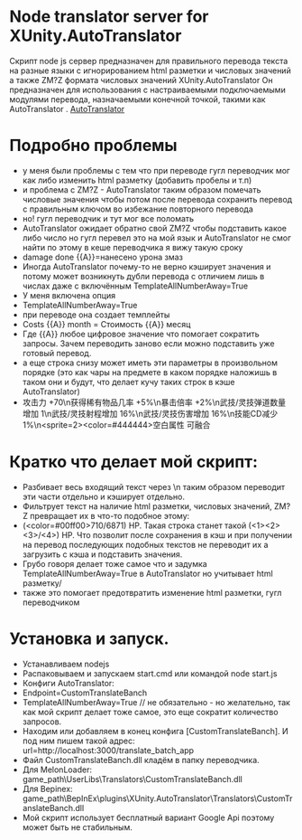 # Node translator server for XUnity.AutoTranslator
Скрипт node js сервер предназначен для правильного перевода текста на разные языки
с игнорированием html разметки и числовых значений а также ZM?Z формата числовых значений XUnity.AutoTranslator
Он предназначен для использования с настраиваемыми подключаемыми модулями перевода, назначаемыми конечной точкой, такими как AutoTranslator .
[AutoTranslator](https://github.com/bbepis/XUnity.AutoTranslator)
# Подробно проблемы 
* у меня были проблемы с тем что при переводе гугл переводчик мог как либо изменить html разметку (добавить пробелы и т.п)
* и проблема с ZM?Z - AutoTranslator таким образом помечать числовые значения чтобы потом после перевода сохранить перевод с правильным ключом во избежание повторного перевода
* но! гугл переводчик и тут мог все поломать
* AutoTranslator ожидает обратно свой ZM?Z чтобы подставить какое либо число но гугл перевел это на мой язык и AutoTranslator не смог найти по этому в кеше переводчика я вижу такую сроку 
* damage done {{A}}=нанесено урона змаз
* Иногда AutoTranslator почему-то не верно кэширует значения и потому может возникнуть дубли перевода с отличием лишь в числах даже с включённым TemplateAllNumberAway=True
* У меня включена опция
* TemplateAllNumberAway=True
* при переводе она создает темплейты 
* Costs {{A}} month = Стоимость {{A}} месяц
* Где {{A}} любое цифровое значение что помогает сократить запросы. 
  Зачем переводить заново если можно подставить уже готовый перевод. 
* а еще строка снизу может иметь эти параметры в произвольном порядке (это как чары на предмете в каком порядке наложишь в таком они и будут, что делает кучу таких строк в кэше AutoTranslator)
* 攻击力 +70\n获得稀有物品几率 +5%\n暴击倍率 +2%\n武技/灵技弹道数量增加 1\n武技/灵技射程增加 16%\n武技/灵技伤害增加 16%\n技能CD减少 1%\n<sprite\=2><color\=#444444>空白属性 可融合</color>
# Кратко что делает мой скрипт:
* Разбивает весь входящий текст через \n таким образом переводит эти части отдельно и кэширует отдельно.
* Фильтрует текст на наличие html разметки, числовых значений, ZM?Z превращает их в что-то подобное этому:
* (<color\=#00ff00>710</color>/6871) HP.  Такая строка станет такой (<1><2><3>/<4>) HP. Что позволит после сохранения в кэш и при получении на перевод последующих подобных текстов не переводит их а загрузить с кэша и подставить значения.
* Грубо говоря делает тоже самое что и задумка TemplateAllNumberAway=True в AutoTranslator но учитывает html разметку/
* также это помогает предотвратить изменение html разметки, гугл переводчиком
# Установка и запуск.
* Устанавливаем nodejs
* Распаковываем и запускаем start.cmd или командой node start.js 
* Конфиги AutoTranslator:
* Endpoint=CustomTranslateBanch
* TemplateAllNumberAway=True // не обязательно - но желательно, так как мой скрипт делает тоже самое, это еще сократит количество запросов. 
* Находим или добавляем в конец конфига [CustomTranslateBanch]. И под ним пишем такой адрес: url=http://localhost:3000/translate_batch_app
* Файл CustomTranslateBanch.dll кладём в папку переводчика.
* Для MelonLoader: game_path\UserLibs\Translators\CustomTranslateBanch.dll
* Для Bepinex: game_path\BepInEx\plugins\XUnity.AutoTranslator\Translators\CustomTranslateBanch.dll
* Мой скрипт использует бесплатный вариант Google Api поэтому может быть не стабильным.
